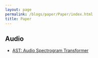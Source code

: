```yaml
---
layout: page
permalink: /blogs/paper/Paper/index.html
title: Paper
---
```


## Audio

- [AST: Audio Spectrogram Transformer](https://drunkcat69.github.io/blogs/paper/Audio/AST)
